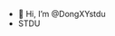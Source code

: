 - 👋 Hi, I’m @DongXYstdu
- STDU

<!---
DongXYstdu/DongXYstdu is a ✨ special ✨ repository because its `README.md` (this file) appears on your GitHub profile.
You can click the Preview link to take a look at your changes.
--->
